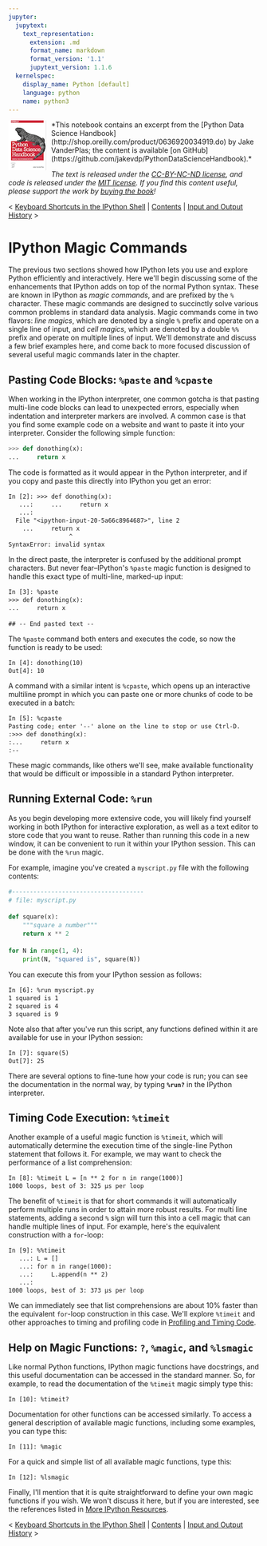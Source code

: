 ```yaml
---
jupyter:
  jupytext:
    text_representation:
      extension: .md
      format_name: markdown
      format_version: '1.1'
      jupytext_version: 1.1.6
  kernelspec:
    display_name: Python [default]
    language: python
    name: python3
---
```


<img align="left" style="padding-right:10px;" src="figures/PDSH-cover-small.png">
*This notebook contains an excerpt from the [Python Data Science Handbook](http://shop.oreilly.com/product/0636920034919.do) by Jake VanderPlas; the content is available [on GitHub](https://github.com/jakevdp/PythonDataScienceHandbook).*

*The text is released under the [CC-BY-NC-ND license](https://creativecommons.org/licenses/by-nc-nd/3.0/us/legalcode), and code is released under the [MIT license](https://opensource.org/licenses/MIT). If you find this content useful, please support the work by [buying the book](http://shop.oreilly.com/product/0636920034919.do)!*


<!--NAVIGATION-->
< [Keyboard Shortcuts in the IPython Shell](01.02-Shell-Keyboard-Shortcuts.ipynb) | [Contents](Index.ipynb) | [Input and Output History](01.04-Input-Output-History.ipynb) >


# IPython Magic Commands

The previous two sections showed how IPython lets you use and explore Python efficiently and interactively.
Here we'll begin discussing some of the enhancements that IPython adds on top of the normal Python syntax.
These are known in IPython as *magic commands*, and are prefixed by the ``%`` character.
These magic commands are designed to succinctly solve various common problems in standard data analysis.
Magic commands come in two flavors: *line magics*, which are denoted by a single ``%`` prefix and operate on a single line of input, and *cell magics*, which are denoted by a double ``%%`` prefix and operate on multiple lines of input.
We'll demonstrate and discuss a few brief examples here, and come back to more focused discussion of several useful magic commands later in the chapter.

<!-- #region -->
## Pasting Code Blocks: ``%paste`` and ``%cpaste``

When working in the IPython interpreter, one common gotcha is that pasting multi-line code blocks can lead to unexpected errors, especially when indentation and interpreter markers are involved.
A common case is that you find some example code on a website and want to paste it into your interpreter.
Consider the following simple function:

``` python
>>> def donothing(x):
...     return x

```
The code is formatted as it would appear in the Python interpreter, and if you copy and paste this directly into IPython you get an error:

```ipython
In [2]: >>> def donothing(x):
   ...:     ...     return x
   ...:     
  File "<ipython-input-20-5a66c8964687>", line 2
    ...     return x
                 ^
SyntaxError: invalid syntax
```

In the direct paste, the interpreter is confused by the additional prompt characters.
But never fear–IPython's ``%paste`` magic function is designed to handle this exact type of multi-line, marked-up input:

```ipython
In [3]: %paste
>>> def donothing(x):
...     return x

## -- End pasted text --
```

The ``%paste`` command both enters and executes the code, so now the function is ready to be used:

```ipython
In [4]: donothing(10)
Out[4]: 10
```

A command with a similar intent is ``%cpaste``, which opens up an interactive multiline prompt in which you can paste one or more chunks of code to be executed in a batch:

```ipython
In [5]: %cpaste
Pasting code; enter '--' alone on the line to stop or use Ctrl-D.
:>>> def donothing(x):
:...     return x
:--
```

These magic commands, like others we'll see, make available functionality that would be difficult or impossible in a standard Python interpreter.
<!-- #endregion -->

<!-- #region -->
## Running External Code: ``%run``
As you begin developing more extensive code, you will likely find yourself working in both IPython for interactive exploration, as well as a text editor to store code that you want to reuse.
Rather than running this code in a new window, it can be convenient to run it within your IPython session.
This can be done with the ``%run`` magic.

For example, imagine you've created a ``myscript.py`` file with the following contents:

```python
#-------------------------------------
# file: myscript.py

def square(x):
    """square a number"""
    return x ** 2

for N in range(1, 4):
    print(N, "squared is", square(N))
```

You can execute this from your IPython session as follows:

```ipython
In [6]: %run myscript.py
1 squared is 1
2 squared is 4
3 squared is 9
```

Note also that after you've run this script, any functions defined within it are available for use in your IPython session:

```ipython
In [7]: square(5)
Out[7]: 25
```

There are several options to fine-tune how your code is run; you can see the documentation in the normal way, by typing **``%run?``** in the IPython interpreter.
<!-- #endregion -->

<!-- #region -->
## Timing Code Execution: ``%timeit``
Another example of a useful magic function is ``%timeit``, which will automatically determine the execution time of the single-line Python statement that follows it.
For example, we may want to check the performance of a list comprehension:

```ipython
In [8]: %timeit L = [n ** 2 for n in range(1000)]
1000 loops, best of 3: 325 µs per loop
```

The benefit of ``%timeit`` is that for short commands it will automatically perform multiple runs in order to attain more robust results.
For multi line statements, adding a second ``%`` sign will turn this into a cell magic that can handle multiple lines of input.
For example, here's the equivalent construction with a ``for``-loop:

```ipython
In [9]: %%timeit
   ...: L = []
   ...: for n in range(1000):
   ...:     L.append(n ** 2)
   ...: 
1000 loops, best of 3: 373 µs per loop
```

We can immediately see that list comprehensions are about 10% faster than the equivalent ``for``-loop construction in this case.
We'll explore ``%timeit`` and other approaches to timing and profiling code in [Profiling and Timing Code](01.07-Timing-and-Profiling.ipynb).
<!-- #endregion -->

<!-- #region -->
## Help on Magic Functions: ``?``, ``%magic``, and ``%lsmagic``

Like normal Python functions, IPython magic functions have docstrings, and this useful
documentation can be accessed in the standard manner.
So, for example, to read the documentation of the ``%timeit`` magic simply type this:

```ipython
In [10]: %timeit?
```

Documentation for other functions can be accessed similarly.
To access a general description of available magic functions, including some examples, you can type this:

```ipython
In [11]: %magic
```

For a quick and simple list of all available magic functions, type this:

```ipython
In [12]: %lsmagic
```

Finally, I'll mention that it is quite straightforward to define your own magic functions if you wish.
We won't discuss it here, but if you are interested, see the references listed in [More IPython Resources](01.08-More-IPython-Resources.ipynb).
<!-- #endregion -->

<!--NAVIGATION-->
< [Keyboard Shortcuts in the IPython Shell](01.02-Shell-Keyboard-Shortcuts.ipynb) | [Contents](Index.ipynb) | [Input and Output History](01.04-Input-Output-History.ipynb) >

